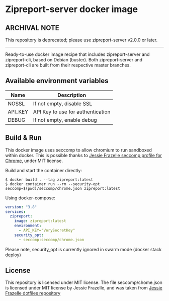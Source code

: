 # Zipreport-server docker image


## **ARCHIVAL NOTE**
This repository is deprecated; please use zipreport-server v2.0.0 or later.

---

Ready-to-use docker image recipe that includes zipreport-server and zipreport-cli, based on Debian (buster).
Both zipreport-server and zipreport-cli are built from their respective master branches.

## Available environment variables

|Name|Description|
|---|---|
|NOSSL| If not empty, disable SSL|
|API_KEY| API Key to use for authentication|
|DEBUG| If not empty, enable debug|

## Build & Run


This docker image uses seccomp to allow chromium to run sandboxed within docker. This is possible thanks to 
[Jessie Frazelle seccomp profile for Chrome](https://github.com/jessfraz/dotfiles/blob/master/etc/docker/seccomp/chrome.json),
under MIT license.


Build and start the container directly:

```shell
$ docker build . --tag zipreport:latest
$ docker container run --rm --security-opt seccomp=$(pwd)/seccomp/chrome.json zipreport:latest
```

Using docker-compose:
```yaml
version: "3.8"
services:
  zipreport:
    image: zipreport:latest
    environment:
      - API_KEY="VerySecretKey" 
    security_opt:
      - seccomp:seccomp/chrome.json
```

Please note, security_opt is currently ignored in swarm mode (docker stack deploy)

## License

This repository is licensed under MIT license.
The file seccomp/chome.json is licensed under MIT license by Jessie Frazelle, and was taken from
[Jessie Frazelle dotfiles repository](https://github.com/jessfraz/dotfiles)
